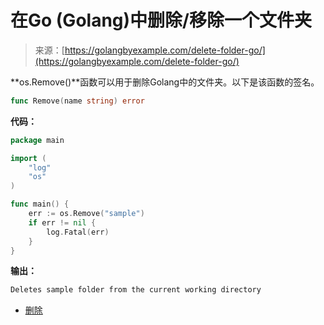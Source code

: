 <!--yml

分类：未分类

日期：2024-10-13 06:10:18

-->

# 在Go (Golang)中删除/移除一个文件夹

> 来源：[https://golangbyexample.com/delete-folder-go/](https://golangbyexample.com/delete-folder-go/)

**os.Remove()**函数可以用于删除Golang中的文件夹。以下是该函数的签名。

```go
func Remove(name string) error
```

**代码：**

```go
package main

import (
    "log"
    "os"
)

func main() {
    err := os.Remove("sample")
    if err != nil {
        log.Fatal(err)
    }
}
```

**输出：**

```go
Deletes sample folder from the current working directory
```

+   [删除](https://golangbyexample.com/tag/remove/)
